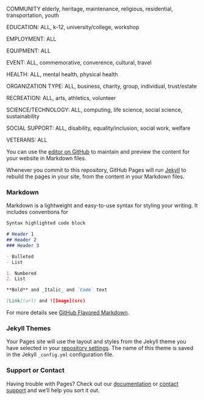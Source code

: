 COMMUNITY
elderly, heritage, maintenance, religious, residential, transportation, youth

EDUCATION: ALL, k-12, university/college, workshop

EMPLOYMENT: ALL

EQUIPMENT: ALL

EVENT: ALL, commemorative, converence, cultural, travel

HEALTH: ALL, mental health, physical health

ORGANIZATION TYPE: ALL, business, charity, group, individual, trust/estate

RECREATION: ALL, arts, athletics, volunteer

SCIENCE/TECHNOLOGY: ALL, computing, life science, social science, sustainability

SOCIAL SUPPORT: ALL, disability, equality/inclusion, social work, welfare

VETERANS: ALL


You can use the [editor on GitHub](https://github.com/jpskycak/360Giving-Challenge/edit/master/README.md) to maintain and preview the content for your website in Markdown files.

Whenever you commit to this repository, GitHub Pages will run [Jekyll](https://jekyllrb.com/) to rebuild the pages in your site, from the content in your Markdown files.

### Markdown

Markdown is a lightweight and easy-to-use syntax for styling your writing. It includes conventions for

```markdown
Syntax highlighted code block

# Header 1
## Header 2
### Header 3

- Bulleted
- List

1. Numbered
2. List

**Bold** and _Italic_ and `Code` text

[Link](url) and ![Image](src)
```

For more details see [GitHub Flavored Markdown](https://guides.github.com/features/mastering-markdown/).

### Jekyll Themes

Your Pages site will use the layout and styles from the Jekyll theme you have selected in your [repository settings](https://github.com/jpskycak/360Giving-Challenge/settings). The name of this theme is saved in the Jekyll `_config.yml` configuration file.

### Support or Contact

Having trouble with Pages? Check out our [documentation](https://help.github.com/categories/github-pages-basics/) or [contact support](https://github.com/contact) and we’ll help you sort it out.
